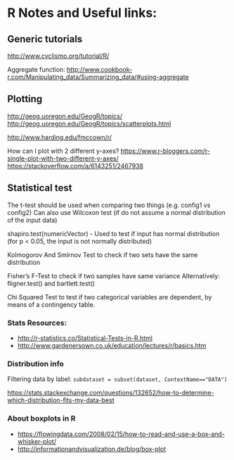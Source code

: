 # R Notes and Useful links:

## Generic tutorials

http://www.cyclismo.org/tutorial/R/

Aggregate function:
http://www.cookbook-r.com/Manipulating_data/Summarizing_data/#using-aggregate

## Plotting

http://geog.uoregon.edu/GeogR/topics/
    http://geog.uoregon.edu/GeogR/topics/scatterplots.html

http://www.harding.edu/fmccown/r/

How can I plot with 2 different y-axes?
https://www.r-bloggers.com/r-single-plot-with-two-different-y-axes/
https://stackoverflow.com/a/6143251/2467938

## Statistical test

The t-test should be used when comparing two things (e.g. config1 vs config2)
Can also use Wilcoxon test (if do not assume a normal distribution of the input data)

shapiro.test(numericVector) - Used to test if input has normal distribution (for p < 0.05, the input is not normally distributed)

Kolmogorov And Smirnov Test to check if two sets have the same distribution

Fisher’s F-Test to check if two samples have same variance
Alternatively: fligner.test() and bartlett.test()

Chi Squared Test to test if two categorical variables are dependent, by means of a contingency table.

### Stats Resources:

- http://r-statistics.co/Statistical-Tests-in-R.html
- http://www.gardenersown.co.uk/education/lectures/r/basics.htm

### Distribution info

Filtering data by label: `subdataset = subset(dataset, ContextName=="DATA")`

https://stats.stackexchange.com/questions/132652/how-to-determine-which-distribution-fits-my-data-best




### About boxplots in R

- https://flowingdata.com/2008/02/15/how-to-read-and-use-a-box-and-whisker-plot/
- http://informationandvisualization.de/blog/box-plot